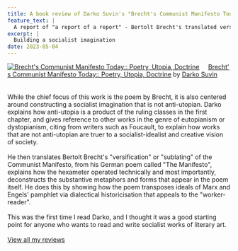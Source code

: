 ```yaml
---
title: A book review of Darko Suvin's "Brecht's Communist Manifesto Today Poetry, Utopia, Doctrine"
feature_text: |
  A report of "a report of a report" - Bertolt Brecht's translated versification of the Communist Manifesto
excerpt: | 
  Building a socialist imagination 
date: 2023-05-04
---
```


<a href="https://www.goodreads.com/book/show/62900584-brecht-s-communist-manifesto-today" style="float: left; padding-right: 20px"><img border="0" alt="Brecht's Communist Manifesto Today:: Poetry, Utopia, Doctrine" src="https://i.gr-assets.com/images/S/compressed.photo.goodreads.com/books/1665140694l/62900584._SX98_.jpg" /></a><a href="https://www.goodreads.com/book/show/62900584-brecht-s-communist-manifesto-today">Brecht's Communist Manifesto Today:: Poetry, Utopia, Doctrine</a> by <a href="https://www.goodreads.com/author/show/165277.Darko_Suvin">Darko Suvin</a><br/>
<br /><br />
While the chief focus of this work is the poem by Brecht, it is also centered around constructing a socialist imagination that is not anti-utopian. Darko explains how anti-utopia is a product of the ruling classes in the first chapter, and gives reference to other works in the genre of eutopianism or dystopianism, citing from writers such as Foucault, to explain how works that are not anti-utopian are truer to a socialist-idealist and creative vision of society.<br /><br />He then translates Bertolt Brecht's "versification" or "sublating" of the Communist Manifesto, from his German poem called "The Manifesto", explains how the hexameter operated technically and most importantly, deconstructs the substantive metaphors and forms that appear in the poem itself. He does this by showing how the poem transposes ideals of Marx and Engels' pamphlet via dialectical historicisation that appeals to the "worker-reader".<br /><br />This was the first time I read Darko, and I thought it was a good starting point for anyone who wants to read and write socialist works of literary art.
<br/><br/>
<a href="https://www.goodreads.com/review/list/25771209-sankeiy">View all my reviews</a>

